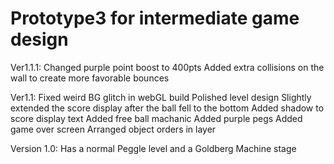 # Prototype3 for intermediate game design

Ver1.1.1:
Changed purple point boost to 400pts
Added extra collisions on the wall to create more favorable bounces

Ver1.1:
Fixed weird BG glitch in webGL build
Polished level design
Slightly extended the score display after the ball fell to the bottom
Added shadow to score display text
Added free ball machanic
Added purple pegs
Added game over screen
Arranged object orders in layer

Version 1.0:
Has a normal Peggle level and a Goldberg Machine stage
